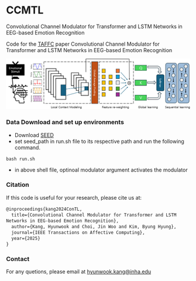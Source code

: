 # CCMTL
Convolutional Channel Modulator for Transformer and LSTM Networks in EEG-based Emotion Recognition

Code for the [TAFFC](https://ieeexplore.ieee.org/xpl/RecentIssue.jsp?punumber=5165369) paper Convolutional Channel Modulator for Transformer and LSTM Networks in EEG-based Emotion Recognition

<p align="center">
  <img width="600" src="CCMTL.png">
</p>

### Data Download and set up environments

 - Download [SEED](https://bcmi.sjtu.edu.cn/home/seed/seed-iv.html)
 - set seed_path in run.sh file to its respective path and run the following command.

```
bash run.sh
```

- in above shell file, optinoal modulator argument activates the modulator

### Citation

If this code is useful for your research, please cite us at:

```
@inproceedings{kang2024ConTL,
  title={Convolutional Channel Modulator for Transformer and LSTM Networks in EEG-based Emotion Recognition},
  author={Kang, Hyunwook and Choi, Jin Woo and Kim, Byung Hyung},
  journal={IEEE Transactions on Affective Computing},
  year={2025}
}
```

### Contact

For any quetions, please email at [hyunwook.kang@inha.edu](mailto:hyunwook.kang@inha.edu)
